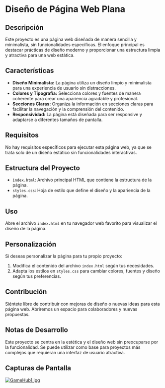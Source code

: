 # Diseño de Página Web Plana

## Descripción
Este proyecto es una página web diseñada de manera sencilla y minimalista, sin funcionalidades específicas. El enfoque principal es destacar prácticas de diseño moderno y proporcionar una estructura limpia y atractiva para una web estática.

## Características

- **Diseño Minimalista:** La página utiliza un diseño limpio y minimalista para una experiencia de usuario sin distracciones.
- **Colores y Tipografía:** Selecciona colores y fuentes de manera coherente para crear una apariencia agradable y profesional.
- **Secciones Claras:** Organiza la información en secciones claras para facilitar la navegación y la comprensión del contenido.
- **Responsividad:** La página está diseñada para ser responsive y adaptarse a diferentes tamaños de pantalla.

## Requisitos

No hay requisitos específicos para ejecutar esta página web, ya que se trata solo de un diseño estático sin funcionalidades interactivas.

## Estructura del Proyecto

- `index.html`: Archivo principal HTML que contiene la estructura de la página.
- `styles.css`: Hoja de estilo que define el diseño y la apariencia de la página.

## Uso

Abre el archivo `index.html` en tu navegador web favorito para visualizar el diseño de la página.

## Personalización

Si deseas personalizar la página para tu propio proyecto:

1. Modifica el contenido del archivo `index.html` según tus necesidades.
2. Adapta los estilos en `styles.css` para cambiar colores, fuentes y diseño según tus preferencias.

## Contribución

Siéntete libre de contribuir con mejoras de diseño o nuevas ideas para esta página web. Abriremos un espacio para colaboradores y nuevas propuestas.

## Notas de Desarrollo

Este proyecto se centra en la estética y el diseño web sin preocuparse por la funcionalidad. Se puede utilizar como base para proyectos más complejos que requieran una interfaz de usuario atractiva.

## Capturas de Pantalla
[![GameHub1.jpg](https://i.postimg.cc/vmJshYRR/GameHub1.jpg)](https://postimg.cc/mcyJ2G2V)
